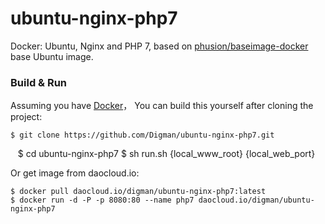 # ubuntu-nginx-php7
Docker: Ubuntu, Nginx and PHP 7, based on [phusion/baseimage-docker](https://github.com/phusion/baseimage-docker) base Ubuntu image.
### Build & Run
Assuming you have [Docker](https://www.docker.com/get-docker)，
You can build this yourself after cloning the project:
    
    $ git clone https://github.com/Digman/ubuntu-nginx-php7.git
    $ cd ubuntu-nginx-php7
    $ sh run.sh {local_www_root} {local_web_port}

Or get image from daocloud.io:
    
    $ docker pull daocloud.io/digman/ubuntu-nginx-php7:latest
    $ docker run -d -P -p 8080:80 --name php7 daocloud.io/digman/ubuntu-nginx-php7
